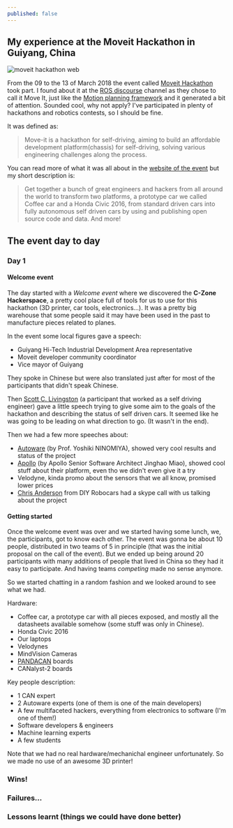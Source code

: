 ```yaml
---
published: false
---
```

## My experience at the Moveit Hackathon in Guiyang, China

![moveit hackathon web]({{site.baseurl}}/_posts/moveithackathon.png)


From the 09 to the 13 of March 2018 the event called [Moveit Hackathon](https://www.pixmoving.com/move-it) took part. I found about it at the [ROS discourse](https://discourse.ros.org/) channel as they chose to call it Move It, just like the [Motion planning framework](https://moveit.ros.org/) and it generated a bit of attention. Sounded cool, why not apply? I've participated in plenty of hackathons and robotics contests, so I should be fine.

It was defined as:

> Move-it is a hackathon for self-driving, aiming to build an affordable development platform(chassis) for self-driving, solving various engineering challenges along the process.

You can read more of what it was all about in the [website of the event](https://www.pixmoving.com/move-it) but my short description is:

> Get together a bunch of great engineers and hackers from all around the world to transform two platforms, a prototype car we called Coffee car and a Honda Civic 2016, from standard driven cars into fully autonomous self driven cars by using and publishing open source code and data. And more!

## The event day to day

### Day 1

#### Welcome event
The day started with a *Welcome event* where we discovered the **C-Zone Hackerspace**, a pretty cool place full of tools for us to use for this hackathon (3D printer, car tools, electronics...). It was a pretty big warehouse that some people said it may have been used in the past to manufacture pieces related to planes.

In the event some local figures gave a speech:
- Guiyang Hi-Tech Industrial Development Area representative
- Moveit developer community coordinator
- Vice mayor of Guiyang

They spoke in Chinese but were also translated just after for most of the participants that didn't speak Chinese.

Then [Scott C. Livingston](https://scottman.net/) (a participant that worked as a self driving engineer) gave a little speech trying to give some aim to the goals of the hackathon and describing the status of self driven cars. It seemed like he was going to be leading on what direction to go. (It wasn't in the end).

Then we had a few more speeches about:
- [Autoware](https://github.com/CPFL/Autoware) (by Prof. Yoshiki NINOMIYA), showed very cool results and status of the project
- [Apollo](https://github.com/ApolloAuto/apollo) (by Apollo Senior Software Architect Jinghao Miao), showed cool stuff about their platform, even tho we didn't even give it a try
- Velodyne, kinda promo about the sensors that we all know, promised lower prices
- [Chris Anderson](https://diyrobocars.com/about/) from DIY Robocars had a skype call with us talking about the project

#### Getting started
Once the welcome event was over and we started having some lunch, we, the participants, got to know each other. The event was gonna be about 10 people, distributed in two teams of 5 in principle (that was the initial proposal on the call of the event). But we ended up being around 20 participants with many additions of people that lived in China so they had it easy to participate. And having teams *competing* made no sense anymore.

So we started chatting in a random fashion and we looked around to see what we had.

Hardware:
- Coffee car, a prototype car with all pieces exposed, and mostly all the datasheets available somehow (some stuff was only in Chinese).
- Honda Civic 2016
- Our laptops
- Velodynes
- MindVision Cameras
- [PANDACAN](https://github.com/commaai/panda) boards
- CANalyst-2 boards

Key people description:
- 1 CAN expert
- 2 Autoware experts (one of them is one of the main developers)
- A few multifaceted hackers, everything from electronics to software (I'm one of them!)
- Software developers & engineers
- Machine learning experts
- A few students

Note that we had no real hardware/mechanichal engineer unfortunately. So we made no use of an awesome 3D printer!









### Wins!

### Failures...

### Lessons learnt (things we could have done better)








